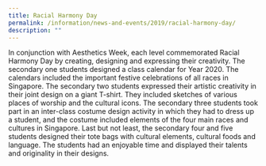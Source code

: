 ```yaml
---
title: Racial Harmony Day
permalink: /information/news-and-events/2019/racial-harmony-day/
description: ""
---
```

<p>In conjunction with Aesthetics Week, each level commemorated Racial Harmony Day by creating, designing and expressing their creativity. The secondary one students designed a class calendar for Year 2020. The calendars included the important festive celebrations of all races in Singapore. The secondary two students expressed their artistic creativity in their joint design on a giant T-shirt. They included sketches of various places of worship and the cultural icons. The secondary three students took part in an inter-class costume design activity in which they had to dress up a student, and the costume included elements of the four main races and cultures in Singapore. Last but not least, the secondary four and five students designed their tote bags with cultural elements, cultural foods and language. The students had an enjoyable time and displayed their talents and originality in their designs.</p>